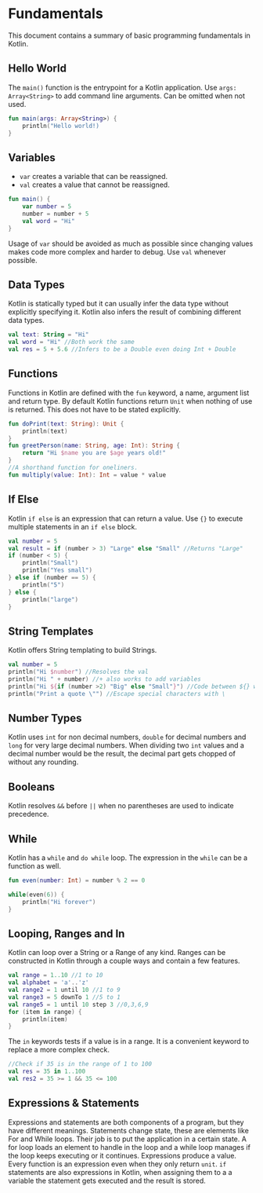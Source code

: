 # Fundamentals
This document contains a summary of basic programming fundamentals in Kotlin.
## Hello World
The `main()` function is the entrypoint for a Kotlin application.
Use `args: Array<String>` to add command line arguments. Can be omitted when not used.
```kotlin
fun main(args: Array<String>) {
	println("Hello world!)
}
```

## Variables
- `var` creates a variable that can be reassigned.
- `val` creates a value that cannot be reassigned.
```kotlin
fun main() {
	var number = 5
	number = number + 5
	val word = "Hi"
}
```
Usage of `var` should be avoided as much as possible since changing values makes code more complex and harder to debug. Use `val` whenever possible.

## Data Types
Kotlin is statically typed but it can usually infer the data type without explicitly specifying it. Kotlin also infers the result of combining different data types.
```kotlin
val text: String = "Hi"
val word = "Hi" //Both work the same
val res = 5 + 5.6 //Infers to be a Double even doing Int + Double
```

## Functions
Functions in Kotlin are defined with the `fun` keyword, a name, argument list and return type. By default Kotlin functions return `Unit` when nothing of use is returned. This does not have to be stated explicitly.
```kotlin
fun doPrint(text: String): Unit {
	println(text)
}
fun greetPerson(name: String, age: Int): String {
	return "Hi $name you are $age years old!"
}
//A shorthand function for oneliners.
fun multiply(value: Int): Int = value * value 
```

## If Else
Kotlin `if else` is an expression that can return a value. Use `{}` to execute multiple statements in an `if else` block.
```kotlin
val number = 5
val result = if (number > 3) "Large" else "Small" //Returns "Large"
if (number < 5) {
	println("Small")
	println("Yes small")
} else if (number == 5) {
	println("5")
} else {
	println("large")
}
```

## String Templates
Kotlin offers String templating to build Strings.
```kotlin
val number = 5
println("Hi $number") //Resolves the val
println("Hi " + number) //+ also works to add variables
println("Hi ${if (number >2) "Big" else "Small"}") //Code between ${} will be resolved
println("Print a quote \"") //Escape special characters with \
```
## Number Types
Kotlin uses `int` for non decimal numbers, `double` for decimal numbers and `long` for very large decimal numbers.
When dividing two `int` values and a decimal number would be the result, the decimal part gets chopped of without any rounding.

## Booleans
Kotlin resolves `&&` before `||` when no parentheses are used to indicate precedence.

## While
Kotlin has a `while` and `do while` loop. The expression in the `while` can be a function as well.
```kotlin
fun even(number: Int) = number % 2 == 0

while(even(6)) {
	println("Hi forever")
}
```

## Looping, Ranges and In
Kotlin can loop over a String or a Range of any kind.
Ranges can be constructed in Kotlin through a couple ways and contain a few features.
```kotlin
val range = 1..10 //1 to 10
val alphabet = 'a'..'z' 
val range2 = 1 until 10 //1 to 9
val range3 = 5 downTo 1 //5 to 1
val range5 = 1 until 10 step 3 //0,3,6,9
for (item in range) {
	println(item)
}
```

The `in` keywords tests if a value is in a range. It is a convenient keyword to replace a more complex check.
```kotlin
//Check if 35 is in the range of 1 to 100
val res = 35 in 1..100
val res2 = 35 >= 1 && 35 <= 100
```

## Expressions & Statements
Expressions and statements are both components of a program, but they have different meanings.
Statements change state, these are elements like For and While loops. Their job is to put the application in a certain state. A for loop loads an element to handle in the loop and a while loop manages if the loop keeps executing or it continues.
Expressions produce a value. Every function is an expression even when they only return `unit`. `if` statements are also expressions in Kotlin, when assigning them to a a variable the statement gets executed and the result is stored.